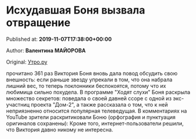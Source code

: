 
# Исхудавшая Боня вызвала отвращение

Published at: **2019-11-07T17:38:00+00:00**

Author: **Валентина МАЙОРОВА**

Original: [Утро.ру](https://utro.ru/showbiz/2019/11/07/1423753.shtml)

прочитано 361 раз
Виктория Боня вновь дала повод обсудить свою внешность: если раньше звезду упрекали в том, что она набрала лишний вес, то теперь поклонники беспокоятся, потому что их любимица сильно похудела.
В программе "Ходят слухи" Боня раскрыла множество секретов: поведала о своей давней ссоре с одной из экс-участниц проекта "Дом-2", а также рассказала о том, что к ней неприязненно относится популярная телеведущая.
В комментариях на YouTube зрители раскритиковали Боню (орфография и пунктуация оригиналов сохранены):
Кроме того, интернет-пользователи решили, что Виктория давно никому не интересна.
